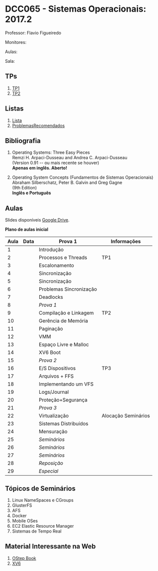 # DCC065 - Sistemas Operacionais: 2017.2

Professor: Flavio Figueiredo

Monitores:

Aulas:

Sala:

## TPs

  1. [TP1](TODO)
  2. [TP2](TODO)

## Listas

  1. [Lista]
  1. [ProblemasRecomendados]

## Bibliografia

  1. Operating Systems: Three Easy Pieces <br>
     Remzi H. Arpaci-Dusseau and Andrea C. Arpaci-Dusseau <br>
     (Version 0.91 -- ou mais recente se houver) <br>
     **Apenas em inglês. Aberto!**
     
  1. Operating System Concepts (Fundamentos de Sistemas Operacionais) <br>
     Abraham Silberschatz, Peter B. Galvin and  Greg Gagne <br>
     (9th Edition) <br>
     **Inglês e Português**

## Aulas

Slides disponíveis [Google Drive](https://drive.google.com/drive/folders/0B0ryAvcYobs0c1oxSU9LaWdFbWs).

**Plano de aulas inicial**

| Aula | Data     |  Prova 1                  | Informações                 |
|------|----------|---------------------------|-----------------------------|
| 1    |          | Introdução                |                             |
| 2    |          | Processos e Threads       | TP1                         |
| 3    |          | Escalonamento             |                             |
| 4    |          | Sincronização             |                             |
| 5    |          | Sincronização             |                             |
| 6    |          | Problemas Sincronização   |                             |
| 7    |          | Deadlocks                 |                             |
| 8    |          | *Prova 1*                 |                             |
| 9    |          | Compilação e Linkagem     | TP2                         |
| 10   |          | Gerência de Memória       |                             |
| 11   |          | Paginação                 |                             |
| 12   |          | VMM                       |                             |
| 13   |          | Espaço Livre e Malloc     |                             |
| 14   |          | XV6 Boot                  |                             |
| 15   |          | *Prova 2*                 |                             |
| 16   |          | E/S Dispositivos          | TP3                         |
| 17   |          | Arquivos + FFS            |                             |
| 18   |          | Implementando um VFS      |                             |
| 19   |          | Logs/Journal              |                             |
| 20   |          | Proteção+Segurança        |                             |
| 21   |          | *Prova 3*                 |                             |
| 22   |          | Virtualização             | Alocação Seminários         |
| 23   |          | Sistemas Distribuídos     |                             |
| 24   |          | Mensuração                |                             |
| 25   |          | *Seminários*              |                             |
| 26   |          | *Seminários*              |                             |
| 27   |          | *Seminários*              |                             |
| 28   |          | *Reposição*               |                             |
| 29   |          | *Especial*                |                             |

## Tópicos de Seminários

  1. Linux NameSpaces e CGroups
  1. GlusterFS
  1. AFS
  1. Docker
  1. Mobile OSes
  1. EC2 Elastic Resource Manager
  1. Sistemas de Tempo Real

## Material Interessante na Web

  1. [OStep Book](http://pages.cs.wisc.edu/~remzi/OSTEP/)
  1. [XV6](https://github.com/mit-pdos/xv6-public)

[ProblemasRecomendados]: https://github.com/flaviovdf/SO-2017-2/blob/master/listas/ProblemasRecomendados.md
[Lista]: https://github.com/flaviovdf/SO-2017-2/blob/master/listas/Lista.md
